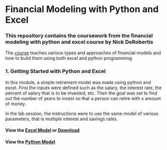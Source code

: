 <h1>Financial Modeling with Python and Excel</h1>
<h3>This repository contains the coursework from the financial modeling with python and excel course by Nick DeRobertis</h3> 
<p>The <a href='https://nickderobertis.github.io/fin-model-course/'>course</a> teaches various types and approaches of financial models and how to build them using both excel and python programming</p>
<h3>1. Getting Started with Python and Excel</h3>
<p>In this module, a simple retirement model was made using python and excel. First the inputs were defined such as the salary, the interest rate, the percent of salary that is to be invested, etc. Then the goal was set to find out the number of years to invest so that a person can retire with x amount of money.</p>
<p>In the lab session, the instructions were to use the same model of various parameters, that is multiple interest and savings rates.</p>
<h4>View the <a href='./Basic Retirement Models.pdf'>Excel Model</a> or <a href='./Basic Retirement Models.xlsx'>Download</a></h4>
<h4>View the <a href='./Basic Retirement Model.ipynb'>Python Model</a></h4>
